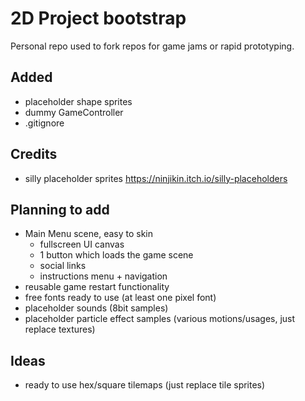 # 2D Project bootstrap
Personal repo used to fork repos for game jams or rapid prototyping.

## Added
* placeholder shape sprites
* dummy GameController
* .gitignore

## Credits
* silly placeholder sprites https://ninjikin.itch.io/silly-placeholders

## Planning to add
* Main Menu scene, easy to skin 
    * fullscreen UI canvas
    * 1 button which loads the game scene
    * social links
    * instructions menu + navigation
* reusable game restart functionality
* free fonts ready to use (at least one pixel font)
* placeholder sounds (8bit samples)
* placeholder particle effect samples (various motions/usages, just replace textures)

## Ideas
* ready to use hex/square tilemaps (just replace tile sprites)
